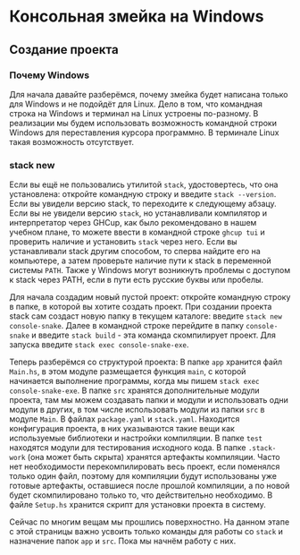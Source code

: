# Консольная змейка на Windows

## Создание проекта

### Почему Windows

Для начала давайте разберёмся, почему змейка будет написана только для Windows и не подойдёт для Linux. Дело в том, что командная строка на Windows и терминал на Linux устроены по-разному. В реализации мы будем использовать возможность командной строки Windows для переставления курсора программно. В терминале Linux такая возможность отсутствует.
 
### stack new

Если вы ещё не пользовались утилитой `stack`, удостовертесь, что она установлена: откройте командную строку и введите `stack --version`. Если вы увидели версию stack, то переходите к следующему абзацу. Если вы не увидели версию `stack`, но устанавливали компилятор и интерпретатор через GHCup, как было рекомендовано в нашем учебном плане, то можете ввести в командной строке `ghcup tui` и проверить наличие и установить `stack` через него. Если вы устанавливали stack другим способом, то сперва найдите его на компьютере, а затем проверьте наличие пути к stack в переменной системы `PATH`. Также у Windows могут возникнуть проблемы с доступом к stack через PATH, если в пути есть русские буквы или пробелы.

Для начала создадим новый пустой проект: откройте командную строку в папке, в которой вы хотите создать проект. При создании проекта stack сам создаст новую папку в текущем каталоге: введите `stack new console-snake`. Далее в командной строке перейдите в папку `console-snake` и введите `stack build` - эта команда скомпилирует проект. Для запуска введите `stack exec console-snake-exe`.

Теперь разберёмся со структурой проекта:
В папке `app` хранится файл `Main.hs`, в этом модуле размещается функция `main`, с которой начинается выполнение программы, когда мы пишем `stack exec console-snake-exe`. В папке `src` хранятся дополнительные модули проекта, там мы можем создавать папки и модули и использовать одни модули в других, в том числе использовать модули из папки `src` в модуле `Main`. В файлах `package.yaml` и `stack.yaml`. Находится конфигурация проекта, в них указываются такие вещи как используемые библиотеки и настройки компиляции. В папке `test` находятся модули для тестирования исходного кода. В папке `.stack-work` (она может быть скрыта) хранятся артефакты компиляции. Часто нет необходимости перекомпилировать весь проект, если поменялся только один файл, поэтому для компиляции будут использованы уже готовые артефакты, оставшиеся после прошлой компиляции, а по новой будет скомпилировано только то, что действительно необходимо. В файле `Setup.hs` хранится скрипт для установки проекта в систему.

Сейчас по многим вещам мы прошлись поверхностно. На данном этапе с этой страницы важно усвоить только команды для работы со `stack` и назначение папок `app` и `src`. Пока мы начнём работу с них.

